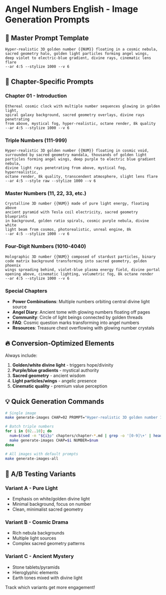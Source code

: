 # Angel Numbers English - Image Generation Prompts

## 🎨 Master Prompt Template

```
Hyper-realistic 3D golden number {{NUM}} floating in a cosmic nebula, 
sacred geometry halo, golden light particles forming angel wings, 
deep violet to electric-blue gradient, divine rays, cinematic lens flare 
--ar 4:5 --stylize 1000 --v 6
```

## 📸 Chapter-Specific Prompts

### Chapter 01 - Introduction
```
Ethereal cosmic clock with multiple number sequences glowing in golden light,
spiral galaxy background, sacred geometry overlays, divine rays penetrating
from above, mystical fog, hyper-realistic, octane render, 8k quality
--ar 4:5 --stylize 1000 --v 6
```

### Triple Numbers (111-999)
```
Hyper-realistic 3D golden number {{NUM}} floating in cosmic void,
surrounded by sacred geometry mandala, thousands of golden light
particles forming angel wings, deep purple to electric blue gradient nebula,
divine light rays penetrating from above, mystical fog, hyperrealistic,
octane render, 8k quality, transcendent atmosphere, slight lens flare
--ar 4:5 --style raw --stylize 1000 --v 6
```

### Master Numbers (11, 22, 33, etc.)
```
Crystalline 3D number {{NUM}} made of pure light energy, floating above
ancient pyramid with Tesla coil electricity, sacred geometry blueprints
in background, golden ratio spirals, cosmic purple nebula, divine white
light beam from cosmos, photorealistic, unreal engine, 8k
--ar 4:5 --stylize 1000 --v 6
```

### Four-Digit Numbers (1010-4040)
```
Holographic 3D number {{NUM}} composed of stardust particles, binary
code matrix background transforming into sacred geometry, golden phoenix
wings spreading behind, violet-blue plasma energy field, divine portal
opening above, cinematic lighting, volumetric fog, 8k octane render
--ar 4:5 --stylize 1000 --v 6
```

### Special Chapters
- **Power Combinations**: Multiple numbers orbiting central divine light source
- **Angel Diary**: Ancient tome with glowing numbers floating off pages
- **Community**: Circle of light beings connected by golden threads
- **FAQ**: Cosmic question marks transforming into angel numbers
- **Resources**: Treasure chest overflowing with glowing number crystals

## 🔥 Conversion-Optimized Elements

Always include:
1. **Golden/white divine light** - triggers hope/divinity
2. **Purple/blue gradients** - mystical authority
3. **Sacred geometry** - ancient wisdom
4. **Light particles/wings** - angelic presence
5. **Cinematic quality** - premium value perception

## 💡 Quick Generation Commands

```bash
# Single image
make generate-images CHAP=02 PROMPT="Hyper-realistic 3D golden number 111..."

# Batch triple numbers
for i in {02..10}; do
  num=$(sed -n "${i}p" chapters/chapter-*.md | grep -o '[0-9]\+' | head -1)
  make generate-images CHAP=$i NUMBER=$num
done

# All images with default prompts
make generate-images-all
```

## 🎯 A/B Testing Variants

### Variant A - Pure Light
- Emphasis on white/golden divine light
- Minimal background, focus on number
- Clean, minimalist sacred geometry

### Variant B - Cosmic Drama
- Rich nebula backgrounds
- Multiple light sources
- Complex sacred geometry patterns

### Variant C - Ancient Mystery
- Stone tablets/pyramids
- Hieroglyphic elements
- Earth tones mixed with divine light

Track which variants get more engagement!